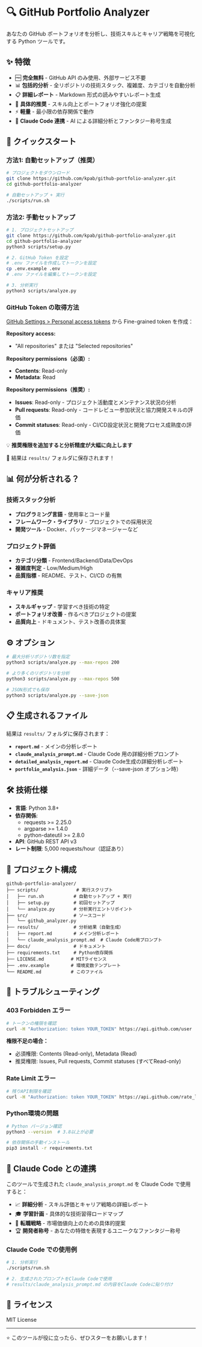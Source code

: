 # 🔍 GitHub Portfolio Analyzer

あなたの GitHub ポートフォリオを分析し、技術スキルとキャリア戦略を可視化する Python ツールです。

## ✨ 特徴

- 🆓 **完全無料** - GitHub API のみ使用、外部サービス不要
- 📊 **包括的分析** - 全リポジトリの技術スタック、複雑度、カテゴリを自動分析
- 📋 **詳細レポート** - Markdown 形式の読みやすいレポート生成
- 🎯 **具体的推奨** - スキル向上とポートフォリオ強化の提案
- ⚡ **軽量** - 最小限の依存関係で動作
- 🤖 **Claude Code 連携** - AI による詳細分析とファンタジー称号生成

## 🚀 クイックスタート

### 方法1: 自動セットアップ（推奨）

```bash
# プロジェクトをダウンロード
git clone https://github.com/kpab/github-portfolio-analyzer.git
cd github-portfolio-analyzer

# 自動セットアップ + 実行
./scripts/run.sh
```

### 方法2: 手動セットアップ

```bash
# 1. プロジェクトセットアップ
git clone https://github.com/kpab/github-portfolio-analyzer.git
cd github-portfolio-analyzer
python3 scripts/setup.py

# 2. GitHub Token を設定
# .env ファイルを作成してトークンを設定
cp .env.example .env
# .env ファイルを編集してトークンを設定

# 3. 分析実行
python3 scripts/analyze.py
```

### GitHub Token の取得方法

[GitHub Settings > Personal access tokens](https://github.com/settings/tokens?type=beta) から Fine-grained token を作成：

**Repository access:**
- "All repositories" または "Selected repositories"

**Repository permissions（必須）:**
- **Contents**: Read-only
- **Metadata**: Read

**Repository permissions（推奨）:**
- **Issues**: Read-only - プロジェクト活動度とメンテナンス状況の分析
- **Pull requests**: Read-only - コードレビュー参加状況と協力開発スキルの評価  
- **Commit statuses**: Read-only - CI/CD設定状況と開発プロセス成熟度の評価

💡 **推奨権限を追加すると分析精度が大幅に向上します**

📄 結果は `results/` フォルダに保存されます！

## 📊 何が分析される？

### 技術スタック分析

- **プログラミング言語** - 使用率とコード量
- **フレームワーク・ライブラリ** - プロジェクトでの採用状況
- **開発ツール** - Docker、パッケージマネージャーなど

### プロジェクト評価

- **カテゴリ分類** - Frontend/Backend/Data/DevOps
- **複雑度判定** - Low/Medium/High
- **品質指標** - README、テスト、CI/CD の有無

### キャリア推奨

- **スキルギャップ** - 学習すべき技術の特定
- **ポートフォリオ改善** - 作るべきプロジェクトの提案
- **品質向上** - ドキュメント、テスト改善の具体案

## ⚙️ オプション

```bash
# 最大分析リポジトリ数を指定
python3 scripts/analyze.py --max-repos 200

# より多くのリポジトリを分析
python3 scripts/analyze.py --max-repos 500

# JSON形式でも保存
python3 scripts/analyze.py --save-json
```

## 📋 生成されるファイル

結果は `results/` フォルダに保存されます：

- **`report.md`** - メインの分析レポート
- **`claude_analysis_prompt.md`** - Claude Code 用の詳細分析プロンプト
- **`detailed_analysis_report.md`** - Claude Code生成の詳細分析レポート
- **`portfolio_analysis.json`** - 詳細データ（--save-json オプション時）

## 🛠️ 技術仕様

- **言語**: Python 3.8+
- **依存関係**: 
  - requests >= 2.25.0
  - argparse >= 1.4.0  
  - python-dateutil >= 2.8.0
- **API**: GitHub REST API v3
- **レート制限**: 5,000 requests/hour（認証あり）

## 📁 プロジェクト構成

```
github-portfolio-analyzer/
├── scripts/              # 実行スクリプト
│   ├── run.sh           # 自動セットアップ + 実行
│   ├── setup.py         # 初回セットアップ
│   └── analyze.py       # 分析実行エントリポイント
├── src/                 # ソースコード
│   └── github_analyzer.py
├── results/             # 分析結果（自動生成）
│   ├── report.md        # メイン分析レポート
│   └── claude_analysis_prompt.md  # Claude Code用プロンプト
├── docs/                # ドキュメント
├── requirements.txt     # Python依存関係
├── LICENSE.md          # MITライセンス
├── .env.example        # 環境変数テンプレート
└── README.md           # このファイル
```

## 🐛 トラブルシューティング

### 403 Forbidden エラー

```bash
# トークンの権限を確認
curl -H "Authorization: token YOUR_TOKEN" https://api.github.com/user
```

**権限不足の場合：**
- 必須権限: Contents (Read-only), Metadata (Read)
- 推奨権限: Issues, Pull requests, Commit statuses (すべてRead-only)

### Rate Limit エラー

```bash
# 残りAPI制限を確認
curl -H "Authorization: token YOUR_TOKEN" https://api.github.com/rate_limit
```

### Python環境の問題

```bash
# Python バージョン確認
python3 --version  # 3.8以上が必要

# 依存関係の手動インストール
pip3 install -r requirements.txt
```

## 🤝 Claude Code との連携

このツールで生成された `claude_analysis_prompt.md` を Claude Code で使用すると：

- 📈 **詳細分析** - スキル評価とキャリア戦略の詳細レポート
- 🎓 **学習計画** - 具体的な技術習得ロードマップ
- 💼 **転職戦略** - 市場価値向上のための具体的提案
- 🏆 **開発者称号** - あなたの特徴を表現するユニークなファンタジー称号

### Claude Code での使用例

```bash
# 1. 分析実行
./scripts/run.sh

# 2. 生成されたプロンプトをClaude Codeで使用
# results/claude_analysis_prompt.md の内容をClaude Codeに貼り付け
```

## 📄 ライセンス

MIT License

---

⭐ このツールが役に立ったら、ぜひスターをお願いします！
